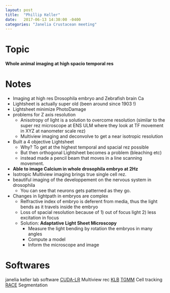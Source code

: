 ```yaml
---
layout: post
title:  "Phillip Keller"
date:   2017-06-13 14:30:00 -0400
categories: "Janelia Crustacean meeting"
---
```


# Topic
**Whole animal imaging at high spacio temporal res**

# Notes
* Imaging at high res Drosophila embryo and Zebrafish brain Ca
* Lightsheet is actually super old (been around since 1903 !)
* Lightsheet minimize PhotoDamage
* problems for Z axis resolution
  * Anisotropy of light is a solution to overcome resolution (similar to the super rez microscope at ENS ULM where they look at TF movement in XYZ at nanometer scale rez)
  * Multiview imaging and deconvolve to get a near isotropic resolution
* Built a 4 objective Lightsheet
  * Why? To get at the highest temporal and spacial rez possible
  * But then orthogonal Lightsheet becomes a problem (bleaching etc)
  * instead made a pencil beam that moves in a line scanning movement.
* **Able to image Calcium in whole drosophila embryo at 2Hz**
* Isotropic Multiview imaging brings true single cell rez.
* beautiful imaging of the developpement on the nervous system in drosophila
  * You can see that neurons gets patterned as they go.
* Changes in lightpath in embryos are complex
  * Relfractive index of embryo is deferent from media, thus the light bends as it travels inside the embryo
  * Loss of spacial resolution because of 1) out of focus light 2) less excitation in focus
  * Solution: **Adaptative Light Sheet Microscopy**
    * Measure the light bending by rotation the embryos in many angles
    * Compute a model
    * Inform the microscope and image

# Softwares    
janelia keller lab software
[CUDA-LR](https://www.google.com/url?sa=t&rct=j&q=&esrc=s&source=web&cd=1&ved=0ahUKEwj1yuPOwLvUAhVKOT4KHRh3DvAQFggnMAA&url=https%3A%2F%2Fwww.janelia.org%2Fsites%2Fdefault%2Ffiles%2FLabs%2FKeller%2520Lab%2FStegmaier%25202016.pdf&usg=AFQjCNHchWsDaQuwReDT3kAl8HMODe1hqw&sig2=BziuPdUPzcuKWjyEdj1uTA) Multiview rec
[KLB](https://bitbucket.org/fernandoamat/keller-lab-block-filetype)
[TGMM](https://www.janelia.org/lab/keller-lab/software/fast-accurate-reconstruction-cell-lineages-large-scale-fluorescence) Cell tracking
[RACE](https://www.janelia.org/publication/real-time-three-dimensional-cell-segmentation-large-scale-microscopy-data-developing) Segmentation
